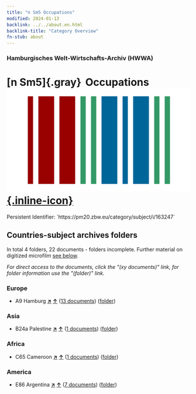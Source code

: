```yaml
---
title: "n Sm5 Occupations"
modified: 2024-01-13
backlink: ../../about.en.html
backlink-title: "Category Overview"
fn-stub: about
---
```


### Hamburgisches Welt-Wirtschafts-Archiv (HWWA)

# [n Sm5]{.gray}&#8201; Occupations &#160; [![Wikidata](/images/Wikidata-logo.svg "Wikidata"){.inline-icon}](http://www.wikidata.org/entity/Q104627842)

<div class="hint">Persistent Identifier: `https://pm20.zbw.eu/category/subject/i/163247`</div>







## Countries-subject archives folders







In total 4 folders, 22 documents - folders incomplete. Further material on digitized microfilm [see below](#filmsections).

_For direct access to the documents, click the "(xy documents)" link, for folder information use the "(folder)" link._



### Europe

- A9 Hamburg [**&nearr;**](../../../geo/i/140905/about.en.html "Hamburg (all folders)") [**&uarr;**](../../../geo/about.en.html#A9 "Country category system") (<a href="https://pm20.zbw.eu/iiifview/folder/sh/140905,163247" title="about: Hamburg : Occupations" target="_blank">13 documents</a>) ([folder](../../../../folder/sh/1409xx/140905/1632xx/163247/about.en.html))

### Asia

- B24a Palestine [**&nearr;**](../../../geo/i/141115/about.en.html "Palestine (all folders)") [**&uarr;**](../../../geo/about.en.html#B24a "Country category system") (<a href="https://pm20.zbw.eu/iiifview/folder/sh/141115,163247" title="about: Palestine : Occupations" target="_blank">1 documents</a>) ([folder](../../../../folder/sh/1411xx/141115/1632xx/163247/about.en.html))

### Africa

- C65 Cameroon [**&nearr;**](../../../geo/i/141410/about.en.html "Cameroon (all folders)") [**&uarr;**](../../../geo/about.en.html#C65 "Country category system") (<a href="https://pm20.zbw.eu/iiifview/folder/sh/141410,163247" title="about: Cameroon : Occupations" target="_blank">1 documents</a>) ([folder](../../../../folder/sh/1414xx/141410/1632xx/163247/about.en.html))

### America

- E86 Argentina [**&nearr;**](../../../geo/i/141692/about.en.html "Argentina (all folders)") [**&uarr;**](../../../geo/about.en.html#E86 "Country category system") (<a href="https://pm20.zbw.eu/iiifview/folder/sh/141692,163247" title="about: Argentina : Occupations" target="_blank">7 documents</a>) ([folder](../../../../folder/sh/1416xx/141692/1632xx/163247/about.en.html))



<a id="filmsections" />













